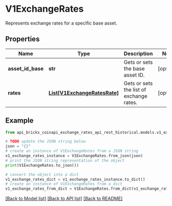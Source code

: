 # V1ExchangeRates

Represents exchange rates for a specific base asset.

## Properties

Name | Type | Description | Notes
------------ | ------------- | ------------- | -------------
**asset_id_base** | **str** | Gets or sets the base asset ID. | [optional] 
**rates** | [**List[V1ExchangeRatesRate]**](V1ExchangeRatesRate.md) | Gets or sets the list of exchange rates. | [optional] 

## Example

```python
from api_bricks_coinapi_exchange_rates_api_rest_historical.models.v1_exchange_rates import V1ExchangeRates

# TODO update the JSON string below
json = "{}"
# create an instance of V1ExchangeRates from a JSON string
v1_exchange_rates_instance = V1ExchangeRates.from_json(json)
# print the JSON string representation of the object
print(V1ExchangeRates.to_json())

# convert the object into a dict
v1_exchange_rates_dict = v1_exchange_rates_instance.to_dict()
# create an instance of V1ExchangeRates from a dict
v1_exchange_rates_from_dict = V1ExchangeRates.from_dict(v1_exchange_rates_dict)
```
[[Back to Model list]](../README.md#documentation-for-models) [[Back to API list]](../README.md#documentation-for-api-endpoints) [[Back to README]](../README.md)


